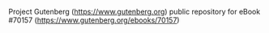 Project Gutenberg (https://www.gutenberg.org) public repository for
eBook #70157 (https://www.gutenberg.org/ebooks/70157)
